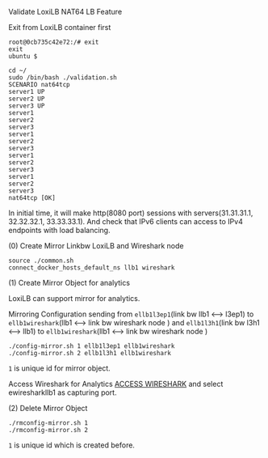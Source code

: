 

Validate LoxiLB NAT64 LB Feature

Exit from LoxiLB container first

```
root@0cb735c42e72:/# exit
exit
ubuntu $
```

```
cd ~/
sudo /bin/bash ./validation.sh
SCENARIO nat64tcp
server1 UP
server2 UP
server3 UP
server1
server2
server3
server1
server2
server3
server1
server2
server3
server1
server2
server3
nat64tcp [OK]
```

In initial time, it will make http(8080 port) sessions with servers(31.31.31.1, 32.32.32.1, 33.33.33.1). And check that IPv6 clients can access to IPv4 endpoints with load balancing.

(0) Create Mirror Linkbw LoxiLB and Wireshark node
```
source ./common.sh
connect_docker_hosts_default_ns llb1 wireshark
```

(1) Create Mirror Object for analytics

LoxiLB can support mirror for analytics. 

Mirroring Configuration sending from `ellb1l3ep1`(link bw llb1 <--> l3ep1) to `ellb1wireshark`(llb1 <--> link bw wireshark node ) and `ellb1l3h1`(link bw l3h1 <--> llb1) to `ellb1wireshark`(llb1 <--> link bw wireshark node ) 

```
./config-mirror.sh 1 ellb1l3ep1 ellb1wireshark
./config-mirror.sh 2 ellb1l3h1 ellb1wireshark
```

`1` is unique id for mirror object.

Access Wireshark for Analytics [ACCESS WIRESHARK]({{TRAFFIC_HOST1_3000}}) and select ewiresharkllb1 as capturing port.

(2) Delete Mirror Object

```
./rmconfig-mirror.sh 1 
./rmconfig-mirror.sh 2
```

`1` is unique id which is created before.



